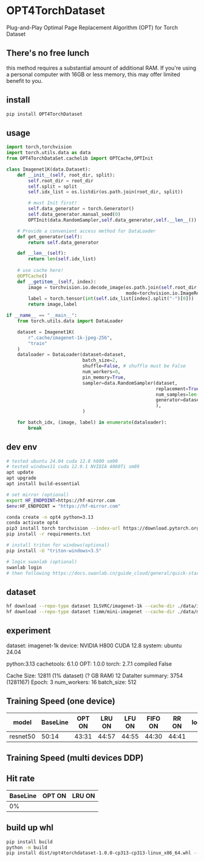 # OPT4TorchDataset
Plug-and-Play Optimal Page Replacement Algorithm (OPT) for Torch Dataset

## There's no free lunch
this method requires a substantial amount of additional RAM. 
If you're using a personal computer with 16GB or less memory, this may offer limited benefit to you.

## install
```bash
pip install OPT4TorchDataset
```

## usage
```python
import torch,torchvision
import torch.utils.data as data
from OPT4TorchDataSet.cachelib import OPTCache,OPTInit

class Imagenet1K(data.Dataset):
    def __init__(self, root_dir, split):
        self.root_dir = root_dir
        self.split = split
        self.idx_list = os.listdir(os.path.join(root_dir, split))

        # must Init first!
        self.data_generator = torch.Generator()
        self.data_generator.manual_seed(0)
        OPTInit(data.RandomSampler,self.data_generator,self.__len__())

    # Provide a convenient access method for DataLoader
    def get_generator(self):
        return self.data_generator

    def __len__(self):
        return len(self.idx_list)
    
    # use cache here!
    @OPTCache() 
    def __getitem__(self, index):
        image = torchvision.io.decode_image(os.path.join(self.root_dir, self.split,  self.idx_list[index]),
                                            mode=torchvision.io.ImageReadMode.RGB)
        label = torch.tensor(int(self.idx_list[index].split("-")[0]))
        return image,label

if __name__ == "__main__":
    from torch.utils.data import DataLoader

    dataset = Imagenet1K(
        r".cache/imagenet-1k-jpeg-256",
        "train"
    )
    dataloader = DataLoader(dataset=dataset,
                            batch_size=2,
                            shuffle=False, # shuffle must be False
                            num_workers=0,
                            pin_memory=True,
                            sampler=data.RandomSampler(dataset,
                                                       replacement=True,
                                                       num_samples=len(dataset) * 3,
                                                       generator=dataset.get_generator()
                                                       ),
                            )

    for batch_idx, (image, label) in enumerate(dataloader):
        break
```

## dev env
```bash
# tested ubuntu 24.04 cuda 12.8 h800 sm90
# tested windows11 cuda 12.9.1 NVIDIA 4060Ti sm89
apt update
apt upgrade
apt install build-essential

# set mirror (optional)
export HF_ENDPOINT=https://hf-mirror.com
$env:HF_ENDPOINT = "https://hf-mirror.com"

conda create -n opt4 python=3.13
conda activate opt4
pip3 install torch torchvision --index-url https://download.pytorch.org/whl/cu129
pip install -r requirements.txt

# install triton for windows(optional)
pip install -U "triton-windows<3.5"

# login swanlab (optional)
swanlab login
# then following https://docs.swanlab.cn/guide_cloud/general/quick-start.html
```

## dataset
```bash
hf download --repo-type dataset ILSVRC/imagenet-1k --cache-dir ./data/imagenet-1k --token {your_token_here}
hf download --repo-type dataset timm/mini-imagenet --cache-dir ./data/mini-imagenet
```

## experiment
dataset: imagenet-1k
device: NVIDIA H800 CUDA 12.8
system: ubuntu 24.04

python:3.13
cachetools: 6.1.0
OPT: 1.0.0
torch: 2.7.1 compiled False

Cache Size: 12811 (1% dataset) (? GB RAM) 12
DataIter summary: 3754 (1281167)
Epoch: 3
num_workers: 16
batch_size: 512

## Training Speed (one device)

| model    | BaseLine | OPT ON | LRU ON | LFU ON | FIFO ON | RR ON | log |
| -------- | -------- | ------ | ------ | ------ | ------- | ----- | --- |
| resnet50 | 50:14    | 43:31  | 44:57  | 44:55  | 44:30   | 44:41 |     |

## Training Speed (multi devices DDP)


## Hit rate
| BaseLine | OPT ON | LRU ON |
| -------- | ------ | ------ |
| 0%       |

## build up whl
```bash
pip install build
python -m build
pip install dist/opt4torchdataset-1.0.0-cp313-cp313-linux_x86_64.whl --force-reinstall
```